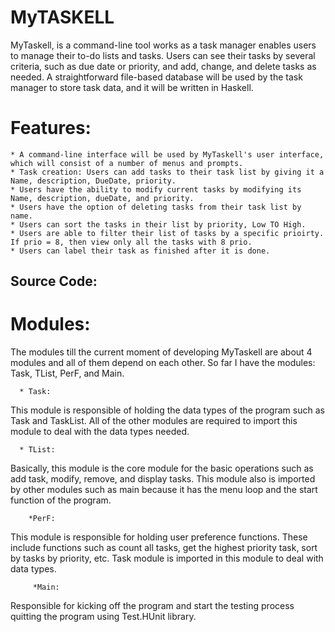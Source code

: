 # MyTASKELL

MyTaskell, is a command-line tool works as a task manager enables users to manage their 
to-do lists and tasks. Users can see their tasks by several criteria, such as due date or priority, and 
add, change, and delete tasks as needed. A straightforward file-based database will be used by the 
task manager to store task data, and it will be written in Haskell.

# Features:
    * A command-line interface will be used by MyTaskell's user interface, which will consist of a number of menus and prompts.
    * Task creation: Users can add tasks to their task list by giving it a Name, description, DueDate, priority.
    * Users have the ability to modify current tasks by modifying its Name, description, dueDate, and priority.
    * Users have the option of deleting tasks from their task list by name.
    * Users can sort the tasks in their list by priority, Low TO High.
    * Users are able to filter their list of tasks by a specific prioirty. If prio = 8, then view only all the tasks with 8 prio.
    * Users can label their task as finished after it is done.
   
## Source Code:
   # Modules:
   The modules till the current moment of developing MyTaskell are about 4 modules and all of them depend on each other. So far I have the modules: Task, TList, PerF, and Main.
   
      * Task:
   This module is responsible of holding the data types of the program such as Task and TaskList. All of the other modules are required to import this module to deal with the data types needed.
    
      * TList:
   
   Basically, this module is the core module for the basic operations such as add task, modify, remove, and display tasks. 
   This module also is imported by other modules such as main because it has the menu loop and the start function of the program.
        
        *PerF:
   This module is responsible for holding user preference functions. These include functions such as count all tasks, get the highest priority task, sort by tasks by priority, etc. 
   Task module is imported in this module to deal with data types. 
    
         *Main:
   Responsible for kicking off the program and start the testing process quitting the program using Test.HUnit library.

    
